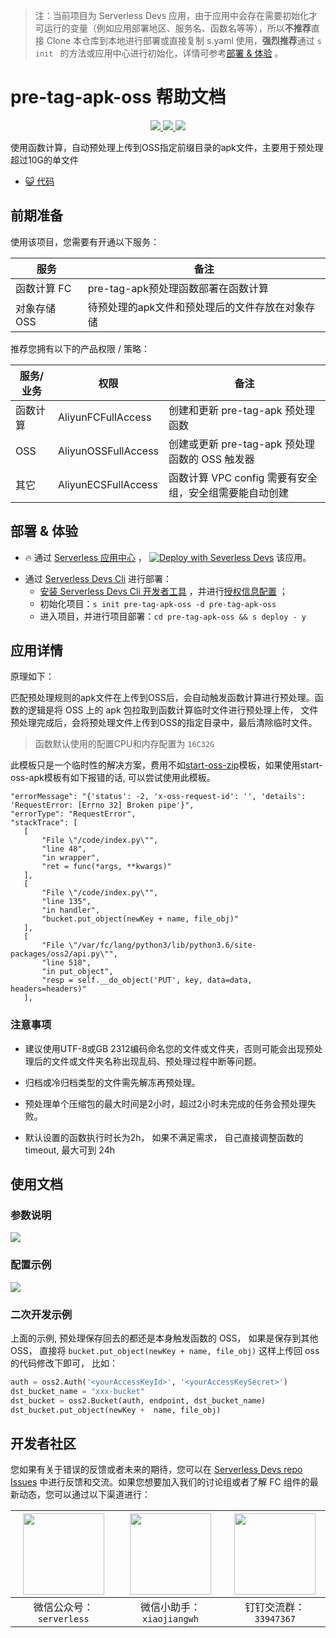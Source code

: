 
> 注：当前项目为 Serverless Devs 应用，由于应用中会存在需要初始化才可运行的变量（例如应用部署地区、服务名、函数名等等），所以**不推荐**直接 Clone 本仓库到本地进行部署或直接复制 s.yaml 使用，**强烈推荐**通过 `s init ` 的方法或应用中心进行初始化，详情可参考[部署 & 体验](#部署--体验) 。

# pre-tag-apk-oss 帮助文档
<p align="center" class="flex justify-center">
    <a href="https://www.serverless-devs.com" class="ml-1">
    <img src="http://editor.devsapp.cn/icon?package=pre-tag-apk-oss&type=packageType">
  </a>
  <a href="http://www.devsapp.cn/details.html?name=pre-tag-apk-oss" class="ml-1">
    <img src="http://editor.devsapp.cn/icon?package=unzip-oss-nas&type=packageVersion">
  </a>
  <a href="http://www.devsapp.cn/details.html?name=pre-tag-apk-oss" class="ml-1">
    <img src="http://editor.devsapp.cn/icon?package=unzip-oss-nas&type=packageDownload">
  </a>
</p>

<description>

使用函数计算，自动预处理上传到OSS指定前缀目录的apk文件，主要用于预处理超过10G的单文件

</description>

<codeUrl>

- [:smiley_cat: 代码](https://github.com/TigerHanyin/apk-pre-tag-oss)

</codeUrl>
<preview>



</preview>


## 前期准备

使用该项目，您需要有开通以下服务：

<service>



| 服务 |  备注  |
| --- |  --- |
| 函数计算 FC |  pre-tag-apk预处理函数部署在函数计算 |
| 对象存储 OSS |  待预处理的apk文件和预处理后的文件存放在对象存储 |

</service>

推荐您拥有以下的产品权限 / 策略：
<auth>



| 服务/业务 |  权限 |  备注  |
| --- |  --- |   --- |
| 函数计算 | AliyunFCFullAccess |  创建和更新 pre-tag-apk 预处理函数 |
| OSS | AliyunOSSFullAccess |  创建或更新 pre-tag-apk 预处理函数的 OSS 触发器 |
| 其它 | AliyunECSFullAccess |  函数计算 VPC config 需要有安全组，安全组需要能自动创建 |

</auth>

<remark>



</remark>

<disclaimers>



</disclaimers>

## 部署 & 体验

<appcenter>
   
- :fire: 通过 [Serverless 应用中心](https://fcnext.console.aliyun.com/applications/create?template=pre-tag-apk-oss) ，
  [![Deploy with Severless Devs](https://img.alicdn.com/imgextra/i1/O1CN01w5RFbX1v45s8TIXPz_!!6000000006118-55-tps-95-28.svg)](https://fcnext.console.aliyun.com/applications/create?template=pre-tag-apk-oss) 该应用。
   
</appcenter>
<deploy>
    
- 通过 [Serverless Devs Cli](https://www.serverless-devs.com/serverless-devs/install) 进行部署：
  - [安装 Serverless Devs Cli 开发者工具](https://www.serverless-devs.com/serverless-devs/install) ，并进行[授权信息配置](https://docs.serverless-devs.com/fc/config) ；
  - 初始化项目：`s init pre-tag-apk-oss -d pre-tag-apk-oss `
  - 进入项目，并进行项目部署：`cd pre-tag-apk-oss && s deploy - y`
   
</deploy>

## 应用详情

<appdetail id="flushContent">


原理如下：


匹配预处理规则的apk文件在上传到OSS后，会自动触发函数计算进行预处理。函数的逻辑是将 OSS 上的 apk 包拉取到函数计算临时文件进行预处理上传， 文件预处理完成后，会将预处理文件上传到OSS的指定目录中，最后清除临时文件。

> 函数默认使用的配置CPU和内存配置为 `16C32G`

 此模板只是一个临时性的解决方案，费用不如[start-oss-zip](https://github.com/devsapp/start-unzip-oss/tree/main/src)模板，如果使用start-oss-apk模板有如下报错的话, 可以尝试使用此模板。

 ```
 "errorMessage": "{'status': -2, 'x-oss-request-id': '', 'details': 'RequestError: [Errno 32] Broken pipe'}",
"errorType": "RequestError",
"stackTrace": [
    [
        "File \"/code/index.py\"",
        "line 48",
        "in wrapper",
        "ret = func(*args, **kwargs)"
    ],
    [
        "File \"/code/index.py\"",
        "line 135",
        "in handler",
        "bucket.put_object(newKey + name, file_obj)"
    ],
    [
        "File \"/var/fc/lang/python3/lib/python3.6/site-packages/oss2/api.py\"",
        "line 518",
        "in put_object",
        "resp = self.__do_object('PUT', key, data=data, headers=headers)"
    ],
 ```


### 注意事项

- 建议使用UTF-8或GB 2312编码命名您的文件或文件夹，否则可能会出现预处理后的文件或文件夹名称出现乱码、预处理过程中断等问题。

- 归档或冷归档类型的文件需先解冻再预处理。

- 预处理单个压缩包的最大时间是2小时，超过2小时未完成的任务会预处理失败。

- 默认设置的函数执行时长为2h， 如果不满足需求， 自己直接调整函数的 timeout,  最大可到 24h

</appdetail>

## 使用文档

<usedetail id="flushContent">

###  参数说明


![](http://image.editor.devsapp.cn/alibaba/kD1lbEw48Er4s27212ri.png)


### 配置示例
![](http://image.editor.devsapp.cn/alibaba/lASAfezjvifa9Cwawht6.png)


###  二次开发示例

上面的示例, 预处理保存回去的都还是本身触发函数的 OSS， 如果是保存到其他 OSS， 直接将 `bucket.put_object(newKey + name, file_obj)` 这样上传回 oss 的代码修改下即可， 比如：

```python
auth = oss2.Auth('<yourAccessKeyId>', '<yourAccessKeySecret>')
dst_bucket_name = "xxx-bucket"
dst_bucket = oss2.Bucket(auth, endpoint, dst_bucket_name)  
dst_bucket.put_object(newKey +  name, file_obj)

```

</usedetail>


<devgroup>


## 开发者社区

您如果有关于错误的反馈或者未来的期待，您可以在 [Serverless Devs repo Issues](https://github.com/serverless-devs/serverless-devs/issues) 中进行反馈和交流。如果您想要加入我们的讨论组或者了解 FC 组件的最新动态，您可以通过以下渠道进行：

<p align="center">  

| <img src="https://serverless-article-picture.oss-cn-hangzhou.aliyuncs.com/1635407298906_20211028074819117230.png" width="130px" > | <img src="https://serverless-article-picture.oss-cn-hangzhou.aliyuncs.com/1635407044136_20211028074404326599.png" width="130px" > | <img src="https://serverless-article-picture.oss-cn-hangzhou.aliyuncs.com/1635407252200_20211028074732517533.png" width="130px" > |
| --------------------------------------------------------------------------------------------------------------------------------- | --------------------------------------------------------------------------------------------------------------------------------- | --------------------------------------------------------------------------------------------------------------------------------- |
| <center>微信公众号：`serverless`</center>                                                                                         | <center>微信小助手：`xiaojiangwh`</center>                                                                                        | <center>钉钉交流群：`33947367`</center>                                                                                           |
</p>
</devgroup>
